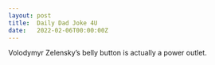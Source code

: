 ```yaml
---
layout: post
title:  Daily Dad Joke 4U
date:   2022-02-06T00:00:00Z
---
```

Volodymyr Zelensky’s belly button is actually a power outlet.

